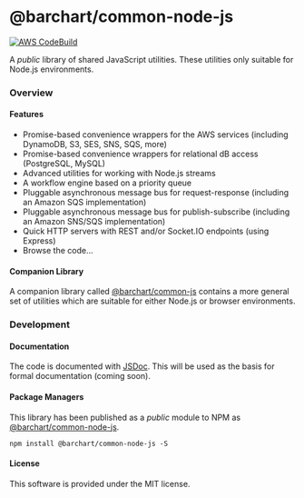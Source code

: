 # @barchart/common-node-js

[![AWS CodeBuild](https://codebuild.us-east-1.amazonaws.com/badges?uuid=eyJlbmNyeXB0ZWREYXRhIjoiMml2V3dLRC83RHBaTEw3WDNjN3JCUVRWLzJaVGQyZmJGbnk0SlByQ0hkbU5EMXNESHBrZTFVTHVtdmVvMFBpUlZORzRVUTBWbUltenBsaktqNUJWU0d3PSIsIml2UGFyYW1ldGVyU3BlYyI6IjRNVkVPZjU2STdjSnBBSE4iLCJtYXRlcmlhbFNldFNlcmlhbCI6MX0%3D&branch=master)](https://github.com/barchart/common-node-js)

A *public* library of shared JavaScript utilities. These utilities only suitable for Node.js environments.

### Overview

#### Features

* Promise-based convenience wrappers for the AWS services (including DynamoDB, S3, SES, SNS, SQS, more)
* Promise-based convenience wrappers for relational dB access (PostgreSQL, MySQL)
* Advanced utilities for working with Node.js streams
* A workflow engine based on a priority queue
* Pluggable asynchronous message bus for request-response (including an Amazon SQS implementation)
* Pluggable asynchronous message bus for publish-subscribe (including an Amazon SNS/SQS implementation)
* Quick HTTP servers with REST and/or Socket.IO endpoints (using Express)
* Browse the code...

#### Companion Library

A companion library called [@barchart/common-js](https://github.com/barchart/barchart-common-js) contains a more general set of utilities which are suitable for either Node.js or browser environments.

### Development

#### Documentation

The code is documented with [JSDoc](http://usejsdoc.org/). This will be used as the basis for formal documentation (coming soon).

#### Package Managers

This library has been published as a *public* module to NPM as [@barchart/common-node-js](https://www.npmjs.com/package/@barchart/common-node-js).

```shell
npm install @barchart/common-node-js -S
```

#### License

This software is provided under the MIT license.
